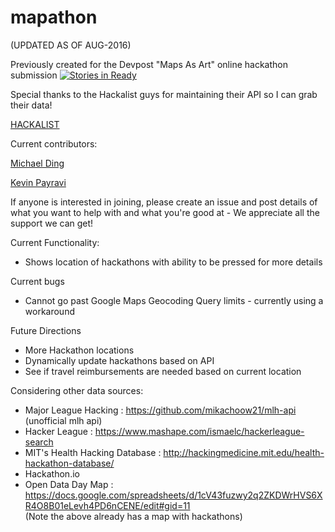 # mapathon

(UPDATED AS OF AUG-2016)

Previously created for the Devpost "Maps As Art" online hackathon submission
[![Stories in Ready](https://badge.waffle.io/mding5692/mapathon.png?label=ready&title=Ready)](http://waffle.io/mding5692/mapathon)

Special thanks to the Hackalist guys for maintaining their API so I can grab their data!

<a href="http://www.hackalist.org/">HACKALIST</a>

Current contributors:

<a href="https://www.github.com/mding5692">Michael Ding</a>

<a href="https://github.com/KevinPayravi">Kevin Payravi</a>

If anyone is interested in joining, please create an issue and post details of what you want to help with and what you're good at - We appreciate all the support we can get!

Current Functionality:
- Shows location of hackathons with ability to be pressed for more details

Current bugs
- Cannot go past Google Maps Geocoding Query limits - currently using a workaround

Future Directions
- More Hackathon locations
- Dynamically update hackathons based on API
- See if travel reimbursements are needed based on current location

Considering other data sources:

  - Major League Hacking : https://github.com/mikachoow21/mlh-api   (unofficial mlh api)
  - Hacker League : https://www.mashape.com/ismaelc/hackerleague-search 
  - MIT's Health Hacking Database : http://hackingmedicine.mit.edu/health-hackathon-database/
  - Hackathon.io
  - Open Data Day Map : https://docs.google.com/spreadsheets/d/1cV43fuzwy2q2ZKDWrHVS6XR4O8B01eLevh4PD6nCENE/edit#gid=11
  <br>  (Note the above already has a map with hackathons)


